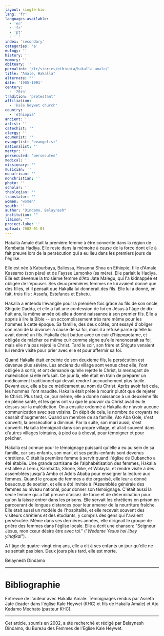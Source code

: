 ```yaml
---
layout: single-bio
lang: 'fr'
languages-available:
  - 'en'
  - 'fr'
  - 'pt'
  - ' '
index: 'secondary'
categories: 'a'
eulogy: ''
history: ''
memory: ''
obituary: ''
permalink: '/fr/stories/ethiopia/hakalla-amale/'
title: "Amale, Hakalla"
alternate: ""
date: '1905-1991'
century:
  - '20th'
tradition: 'protestant'
affiliation:
  - 'kale heywet church'
country:
  - 'ethiopia'
ancient: ''
artist: ''
catechist: ''
clergy: ''
ecumenist: ''
evangelist: 'evangelist'
nationalist: ''
martyr: ''
persecuted: 'persecuted'
medical: ''
missionary: ''
musician: ''
nonafrican: ''
nonchristian: ''
photo: ''
scholar: ''
theologian: ''
translator: ''
women: 'women'
youth: ''
author: "Dindamo, Belaynesh"
institution: ""
liaison: ""
project-luke: ''
upload: 2002-01-01
---
```




Hakalla Amale était la première femme à être convertie dans la région de Kambatta Hadiya. Elle reste dans la mémoire à cause de la force dont elle à fait preuve lors de la persécution qui a eu lieu dans les premiers jours de l'église.

Elle est née à Kaburbaya, Ballessa, Hosanna Shoa en Ethiopie, fille d'Amale Kassamo (son père) et de Faysse Lamonko (sa mère). Elle parlait le Hadiya. Elle est devenue la troisième femme d'Ato Jate Malegu, qui l'a kidnappée et obligée de l'épouser. Ses deux premières femmes ne lui avaient donné que des filles, et il pensait que Hakalla lui donnerait des fils. Elle lui a donné, en fait, trois fils : Assefa, Estefanos et Eshetu.

Hakalla a entendu l'évangile pour la première fois gr&acirc;ce au fils de son oncle, Shigute Dadda, et elle a fait une confession de foi en Jésus à l'âge de dix-huit ans, la même année où elle a donné naissance à son premier fils. Elle a appris à lire la Bible -- un accomplissement très rare même pour les hommes à cette époque. Sa famille, des deux côtés, ont essayé d'obliger son mari de la divorcer à cause de sa foi, mais il a refusé parce qu'elle lui avait donné un fils. Hakalla était battue avec un cuir d'hippopotame, et obligée de mâcher ce même cuir comme signe qu'elle renoncerait sa foi, mais elle n'a pas rejeté le Christ. Tard le soir, son frère et Shigute venaient lui rendre visite pour prier avec elle et pour affermir sa foi.

Quand Hakalla était enceinte de son deuxième fils, la persécution est devenue plus sévère. Les anciens du village sont venus chez elle, l'ont obligée à sortir, et ont demandé qu'elle rejette le Christ, la menaçant de malédiction si elle refusait. Ce jour là, elle était en train de préparer un médicament traditionnel qui devait rendre l'accouchement plus facile. Devant eux, elle a bu ce médicament au nom du Christ. Après avoir fait cela, les hommes l'ont maudite. Hakalla était prête à mourir plutôt que de rejeter le Christ. Plus tard, ce jour même, elle a donné naissance à un deuxième fils en pleine santé, et les gens ont vu que le pouvoir du Christ avait eu le dessus sur la malédiction. On a ensuite ordonné à Hakalla de n'avoir aucune communication avec ses voisins. En dépit de cela, le nombre de croyants ne cessait d'augmenter. Quand un membre de sa famille, Ato Aba Gole, s'est converti, la persécution a diminué. Par la suite, son mari aussi, s'est converti. Hakalla témoignait dans son propre village, et allait souvent dans d'autres villages lointains, à pied ou à cheval, pour témoigner et pour prêcher.

Hakalla est connue pour le témoignage puissant qu'elle a eu au sein de sa famille, car ses enfants, son mari, et ses petits-enfants sont devenus chrétiens. C'était la première femme à servir quand l'église de Dubancho a été établie. Une grande partisane de l'alphabétisation des femmes, Hakalla est allée à Lemu, Kambatta, Shone, Sike, et Wolayta, et rendre visite &agrave; des assemblées jusqu'à Ambo et Addis Ababa pour enseigner la lecture aux femmes. Quand le groupe de femmes a été organisé, elle leur a donné beaucoup de soutien, et elle a été invitée à l'Assemblée générale des femmes au niveau national, pour donner son témoignage. C'était aussi la seule femme qui a fait preuve d'assez de force et de détermination pour qu'on la laisse entrer dans les prisons. Elle servait les chrétiens en prison en parcourant de longues distances pour leur amener de la nourriture fraîche. Elle était aussi un modèle de l'hospitalité, et elle recevait souvent des visiteurs chrétiens et des étudiants, y compris des gens qui l'avaient persécutée. Même dans ses dernières années, elle dirigeait le groupe de prière des femmes dans l'église locale. Elle a écrit une chanson: "Seigneur Jésus, mon cœur désire être avec toi." ("*Wedante Yesus hoi libey yinafkal*").

A l'âge de quatre-vingt cinq ans, elle a dit à ses enfants un jour qu'elle ne se sentait pas bien. Deux jours plus tard, elle est morte.

Belaynesh Dindamo

---

# Bibliographie

Entrevue de l'auteur avec Hakalla Amale.
Témoignages rendus par Assefa Jate (leader dans l'église Kale Heywet (KHC) et fils de Hakalla Amale) et Ato Kedamo Mechato (pasteur KHC).

---

Cet article, soumis en 2002, a été recherché et rédigé par Belaynesh Dindamo, du Bureau des Femmes de l'Eglise Kale Heywet.
